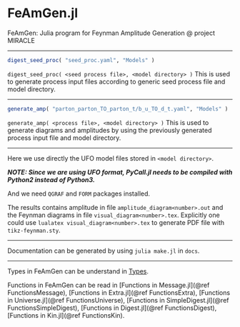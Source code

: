 # FeAmGen.jl

FeAmGen: Julia program for Feynman Amplitude Generation @ project MIRACLE      

-----------------------------------------------

```julia
digest_seed_proc( "seed_proc.yaml", "Models" )
```
`digest_seed_proc( <seed process file>, <model directory> )`
This is used to generate process input files according to generic seed process file and model directory.

-----------------------------------------------

```julia
generate_amp( "parton_parton_TO_parton_t/b_u_TO_d_t.yaml", "Models" )
```
`generate_amp( <process file>, <model directory> )`
This is used to generate diagrams and amplitudes by using the previously generated process input file and model directory.

-----------------------------------------------

Here we use directly the UFO model files stored in `<model directory>`.

***NOTE: Since we are using UFO format, PyCall.jl needs to be compiled with Python2 instead of Python3.***

And we need `QGRAF` and `FORM` packages installed.

The results contains amplitude in file `amplitude_diagram<number>.out` and the Feynman diagrams in file `visual_diagram<number>.tex`.
Explicitly one could use `lualatex visual_diagram<number>.tex` to generate PDF file with `tikz-feynman.sty`.

------------------------------------------------

Documentation can be generated by using `julia make.jl` in `docs`.

------------------------------------------------

Types in FeAmGen can be understand in [Types](@ref).

Functions in FeAmGen can be read in [Functions in Message.jl](@ref FunctionsMessage), [Functions in Extra.jl](@ref FunctionsExtra),
[Functions in Universe.jl](@ref FunctionsUniverse), [Functions in SimpleDigest.jl](@ref FunctionsSimpleDigest),
[Functions in Digest.jl](@ref FunctionsDigest), [Functions in Kin.jl](@ref FunctionsKin).





